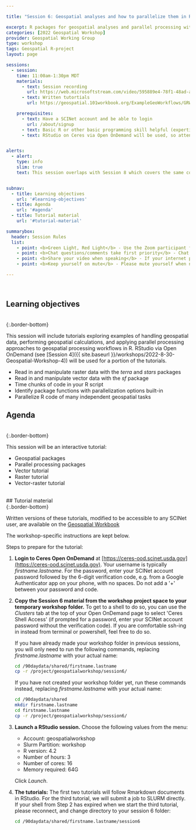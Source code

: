 ```yaml
---

title: "Session 6: Geospatial analyses and how to parallelize them in R"

excerpt: R packages for geospatial analyses and parallel processing with multiple tutorials 
categories: [2022 Geospatial Workshop]  
provider: Geospatial Working Group
type: workshop
tags: Geospatial R-project
layout: page

sessions:
  - session: 
    time: 11:00am-1:30pm MDT
    materials: 
      - text: Session recording
        url: https://web.microsoftstream.com/video/595889e4-78f1-48ad-a8bc-4c731c294d4f
      - text: Written tutortials
        url: https://geospatial.101workbook.org/ExampleGeoWorkflows/GRWGWorkshop

    prerequisites:
      - text: Have a SCINet account and be able to login 
        url: /about/signup
      - text: Basic R or other basic programming skill helpful (expertise not required)
      - text: RStudio on Ceres via Open OnDemand will be used, so attending Session 4 may be helpful


alerts: 
  - alert: 
    type: info
    slim: true
    text: This session overlaps with Session 8 which covers the same content but in python instead of R.


subnav:
  - title: Learning objectives
    url: '#learning-objectives'
  - title: Agenda
    url: '#agenda'
  - title: Tutorial material
    url: '#tutorial-material'

summarybox:
  header: Session Rules
  list:
    - point: <b>Green Light, Red Light</b> - Use the Zoom participant feedback indicators to show us if you are following along successfully as well as when you need help. To access participant feed back, click on the “Participants” icon to open the participants pane/window. Click the green “yes” to indicate that you are following along successfully, click the red “no” to indicate when you need help. Ideally, you will have either the red or green indicator displayed for yourself throughout the entire tutorial. We will pause every so often to work through solutions for participants displaying a red light.
    - point: <b>Chat questions/comments take first priority</b> - Chat your question/comments either to everyone (preferred) or to the chat moderator (Ryan Lucas) privately to have your question/comment read out loud anonymously. We will answer chat questions first and call on people who have written in the chat before we take questions from raised hands.
    - point: <b>Share your video when speaking</b> - If your internet plan/connectivity allows, please share your video when speaking.
    - point: <b>Keep yourself on mute</b> - Please mute yourself when not speaking.

---
```


<br>

## Learning objectives
<br>
{:.border-bottom}

This session will include tutorials exploring examples of handling geospatial data, performing geospatial calculations, and applying parallel processing approaches to geospatial processing workflows in R. RStudio via Open OnDemand (see [Session 4]({{ site.baseurl }}/workshops/2022-8-30-Geospatial-Workshop-4)) will be used for a portion of the tutorials. 

* Read in and manipulate raster data with the *terra* and *stars* packages
* Read in and manipulate vector data with the *sf* package
* Time chunks of code in your R script
* Identify package functions with parallelization options built-in
* Parallelize R code of many independent geospatial tasks 

## Agenda
<br>
{:.border-bottom}

This session will be an interactive tutorial:

* Geospatial packages
* Parallel processing packages
* Vector tutorial 
* Raster tutorial 
* Vector-raster tutorial


<br>
## Tutorial material
<br>
{:.border-bottom}

Written versions of these tutorials, modified to be accessible to any SCINet user,
are available on the [Geospatial Workbook](https://geospatial.101workbook.org/ExampleGeoWorkflows/GRWGWorkshop)

The workshop-specific instructions are kept below.

Steps to prepare for the tutorial:

1. **Login to Ceres Open OnDemand** at [https://ceres-ood.scinet.usda.gov](https://ceres-ood.scinet.usda.gov). Your username is typically *firstname.lastname*. For the password, enter your SCINet account password followed by the 6-digit verification code, e.g. from a Google Authenticator app on your phone, with no spaces. Do not add a '+' between your password and code. 

2. **Copy the Session 6 material from the workshop project space to your temporary workshop folder.** To get to a shell to do so, you can use the *Clusters* tab at the top of your Open OnDemand page to select 'Ceres Shell Access' (if prompted for a password, enter your SCINet account password without the verification code). If you are comfortable ssh-ing in instead from terminal or powershell, feel free to do so.

    If you have already made your workshop folder in previous sessions, you will only need to run the following commands, replacing *firstname.lastname* with your actual name: 

    ```bash
    cd /90daydata/shared/firstname.lastname
    cp -r /project/geospatialworkshop/session6/
    ```

    If you have not created your workshop folder yet, run these commands instead, replacing *firstname.lastname* with your actual name:

    ```bash
    cd /90daydata/shared
    mkdir firstname.lastname
    cd firstname.lastname
    cp -r /project/geospatialworkshop/session6/ 
    ```

3. **Launch a RStudio session.** Choose the following values from the menu:

    * Account: geospatialworkshop
    * Slurm Partition: workshop
    * R version: 4.2
    * Number of hours: 3
    * Number of cores: 16
    * Memory required: 64G
  
    Click *Launch*.

4. **The tutorials:** The first two tutorials will follow Rmarkdown documents in RStudio. For the third tutorial, we will submit a job to SLURM directly. If your shell from Step 2 has expired when we start the third tutorial, please reconnect, and change directory to your session 6 folder:

    ```bash
    cd /90daydata/shared/firstname.lastname/session6
    ```





<br>
